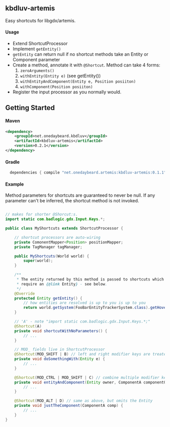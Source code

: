 ## kbdluv-artemis

Easy shortcuts for libgdx/artemis.


#### Usage

- Extend ShortcutProcessor
- Implement `getEntity()`
 - `getEntity` can return null if no shortcut methods take an Entity
   or Component parameter
- Create a method, annotate it with `@Shortcut`. Method can take 4 forms:
  1. `zeroArguments()`
  1. `withEntity(Entity e)` (see getEntity())
  1. `withEntityAndComponent(Entity e, Position posiiton)`
  1. `withComponent(Position posiiton)`
- Register the input processor as you normally would.


## Getting Started

#### Maven
```xml
<dependency>
	<groupId>net.onedaybeard.kbdluv</groupId>
	<artifactId>kbdluv-artemis</artifactId>
	<version>0.2.1</version>
</dependency>
```

#### Gradle
```groovy
  dependencies { compile "net.onedaybeard.artemis:kbdluv-artemis:0.1.1" }
```

#### Example

Method parameters for shortcuts are guaranteed to never be null.
If any parameter can't be inferred, the shortcut method is not
invoked.


```java

// makes for shorter @Shorcut:s.
import static com.badlogic.gdx.Input.Keys.*;

public class MyShortcuts extends ShortcutProcessor {

    // shortcut processors are auto-wiring
    private ComonentMapper<Position> positionMapper;
    private TagManager tagManager;

    public MyShortcuts(World world) {
        super(world);
    }

    /**
     * The entity returned by this method is passed to shortcuts which
     * require an {@link Entity} - see below.
     */
    @Override
    protected Entity getEntity() {
        // how entities are resolved is up to you is up to you
        return world.getSystem(FooBarEntityTrackerSystem.class).getHoveredEntity();
    }

    // 'A' - note "import static com.badlogic.gdx.Input.Keys.*;"
    @Shortcut(A)
    private void shortcutWithNoParameters() {
        // ...
    }

	// MOD_ fields live in ShortcutProcessor
    @Shortcut(MOD_SHIFT | B) // left and right modifier keys are treated equally
    private void doSomethingWith(Entity e) {
        // ...
    }

    @Shortcut(MOD_CTRL | MOD_SHIFT | C) // combine multiple modifier keys
    private void entityAndComponent(Entity owner, ComponentA componentOfOwner) {
        // ...
    }

    @Shortcut(MOD_ALT | D) // same as above, but omits the Entity
    private void justTheComponent(ComponentA comp) {
        // ...
    }
}

```
